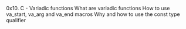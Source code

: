 0x10. C - Variadic functions
What are variadic functions
How to use va_start, va_arg and va_end macros
Why and how to use the const type qualifier